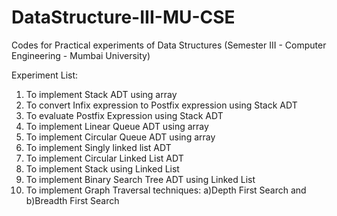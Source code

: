 # DataStructure-III-MU-CSE
Codes for Practical experiments of Data Structures (Semester III - Computer Engineering - Mumbai University)


Experiment List:
1. To implement Stack ADT using array
2. To convert Infix expression to Postfix expression using Stack ADT
3. To evaluate Postfix Expression using Stack ADT
4. To implement Linear Queue ADT using array
5. To implement Circular Queue ADT using array
6. To implement Singly linked list ADT
7. To implement Circular Linked List ADT
8. To implement Stack using Linked List 
9. To implement Binary Search Tree ADT using Linked List
10. To implement Graph Traversal techniques: a)Depth First Search and b)Breadth First Search

